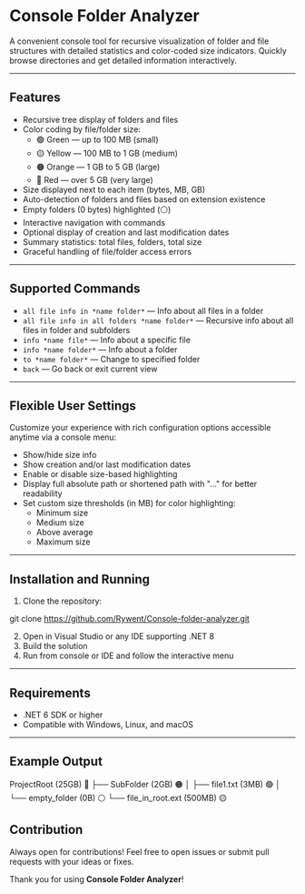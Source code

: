 # Console Folder Analyzer

A convenient console tool for recursive visualization of folder and file structures with detailed statistics and color-coded size indicators. Quickly browse directories and get detailed information interactively.

---

## Features

- Recursive tree display of folders and files
- Color coding by file/folder size:
  - 🟢 Green — up to 100 MB (small)
  - 🟡 Yellow — 100 MB to 1 GB (medium)
  - 🟠 Orange — 1 GB to 5 GB (large)
  - 🔴 Red — over 5 GB (very large)
- Size displayed next to each item (bytes, MB, GB)
- Auto-detection of folders and files based on extension existence
- Empty folders (0 bytes) highlighted (⚪️)
- Interactive navigation with commands
- Optional display of creation and last modification dates
- Summary statistics: total files, folders, total size
- Graceful handling of file/folder access errors

---

## Supported Commands

- `all file info in *name folder*` — Info about all files in a folder
- `all file info in all folders *name folder*` — Recursive info about all files in folder and subfolders
- `info *name file*` — Info about a specific file
- `info *name folder*` — Info about a folder
- `to *name folder*` — Change to specified folder
- `back` — Go back or exit current view

---

## Flexible User Settings

Customize your experience with rich configuration options accessible anytime via a console menu:

- Show/hide size info
- Show creation and/or last modification dates
- Enable or disable size-based highlighting
- Display full absolute path or shortened path with "..." for better readability
- Set custom size thresholds (in MB) for color highlighting:
  - Minimum size
  - Medium size
  - Above average
  - Maximum size

---

## Installation and Running

1. Clone the repository:
   
git clone https://github.com/Rywent/Console-folder-analyzer.git

2. Open in Visual Studio or any IDE supporting .NET 8
3. Build the solution
4. Run from console or IDE and follow the interactive menu

---

## Requirements

- .NET 6 SDK or higher
- Compatible with Windows, Linux, and macOS

---

## Example Output

ProjectRoot (25GB) 🔴
├── SubFolder (2GB) 🟠
│ ├── file1.txt (3MB) 🟢
│ └── empty_folder (0B) ⚪️
└── file_in_root.ext (500MB) 🟡

## Contribution

Always open for contributions! Feel free to open issues or submit pull requests with your ideas or fixes.

Thank you for using **Console Folder Analyzer**!
